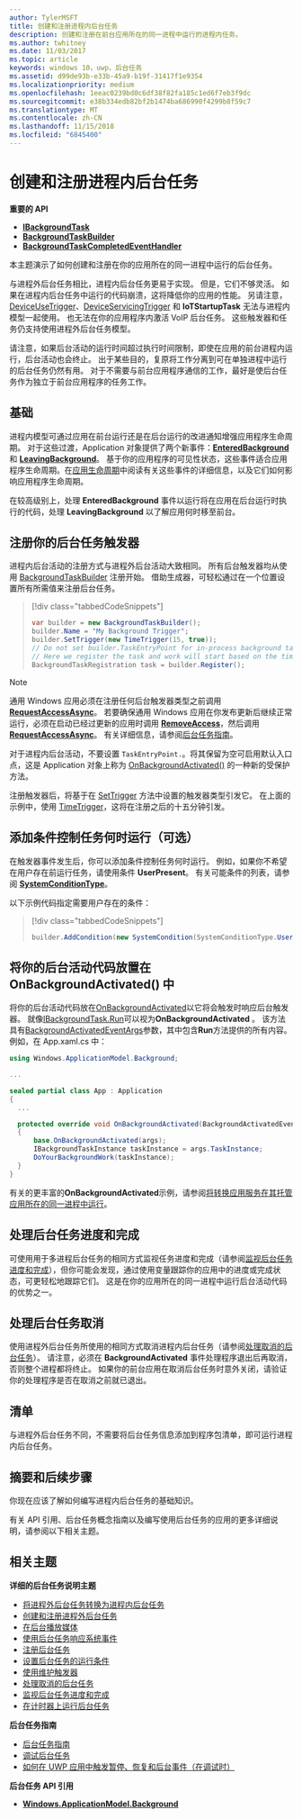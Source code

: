 ```yaml
---
author: TylerMSFT
title: 创建和注册进程内后台任务
description: 创建和注册在前台应用所在的同一进程中运行的进程内任务。
ms.author: twhitney
ms.date: 11/03/2017
ms.topic: article
keywords: windows 10，uwp，后台任务
ms.assetid: d99de93b-e33b-45a9-b19f-31417f1e9354
ms.localizationpriority: medium
ms.openlocfilehash: 1eeac0239bd0c6df38f82fa185c1ed6f7eb3f9dc
ms.sourcegitcommit: e38b334edb82bf2b1474ba686990f4299b8f59c7
ms.translationtype: MT
ms.contentlocale: zh-CN
ms.lasthandoff: 11/15/2018
ms.locfileid: "6845400"
---
```

# <a name="create-and-register-an-in-process-background-task"></a>创建和注册进程内后台任务

**重要的 API**

-   [**IBackgroundTask**](https://msdn.microsoft.com/library/windows/apps/br224794)
-   [**BackgroundTaskBuilder**](https://msdn.microsoft.com/library/windows/apps/br224768)
-   [**BackgroundTaskCompletedEventHandler**](https://msdn.microsoft.com/library/windows/apps/br224781)

本主题演示了如何创建和注册在你的应用所在的同一进程中运行的后台任务。

与进程外后台任务相比，进程内后台任务更易于实现。 但是，它们不够灵活。 如果在进程内后台任务中运行的代码崩溃，这将降低你的应用的性能。 另请注意，[DeviceUseTrigger](https://msdn.microsoft.com/library/windows/apps/windows.applicationmodel.background.deviceusetrigger.aspx)、[DeviceServicingTrigger](https://msdn.microsoft.com/library/windows/apps/windows.applicationmodel.background.deviceservicingtrigger.aspx) 和 **IoTStartupTask** 无法与进程内模型一起使用。 也无法在你的应用程序内激活 VoIP 后台任务。 这些触发器和任务仍支持使用进程外后台任务模型。

请注意，如果后台活动的运行时间超过执行时间限制，即使在应用的前台进程内运行，后台活动也会终止。 出于某些目的，复原将工作分离到可在单独进程中运行的后台任务仍然有用。 对于不需要与前台应用程序通信的工作，最好是使后台任务作为独立于前台应用程序的任务工作。

## <a name="fundamentals"></a>基础

进程内模型可通过应用在前台运行还是在后台运行的改进通知增强应用程序生命周期。 对于这些过渡，Application 对象提供了两个新事件：[**EnteredBackground**](https://msdn.microsoft.com/library/windows/apps/Windows.ApplicationModel.Core.CoreApplication.EnteredBackground) 和 [**LeavingBackground**](https://msdn.microsoft.com/library/windows/apps/Windows.ApplicationModel.Core.CoreApplication.LeavingBackground)。 基于你的应用程序的可见性状态，这些事件适合应用程序生命周期。在[应用生命周期](app-lifecycle.md)中阅读有关这些事件的详细信息，以及它们如何影响应用程序生命周期。

在较高级别上，处理 **EnteredBackground** 事件以运行将在应用在后台运行时执行的代码，处理 **LeavingBackground** 以了解应用何时移至前台。

## <a name="register-your-background-task-trigger"></a>注册你的后台任务触发器

进程内后台活动的注册方式与进程外后台活动大致相同。 所有后台触发器均从使用 [BackgroundTaskBuilder](https://msdn.microsoft.com/library/windows/apps/windows.applicationmodel.background.backgroundtaskbuilder.aspx?f=255&MSPPError=-2147217396) 注册开始。 借助生成器，可轻松通过在一个位置设置所有所需值来注册后台任务。

> [!div class="tabbedCodeSnippets"]
> ```cs
> var builder = new BackgroundTaskBuilder();
> builder.Name = "My Background Trigger";
> builder.SetTrigger(new TimeTrigger(15, true));
> // Do not set builder.TaskEntryPoint for in-process background tasks
> // Here we register the task and work will start based on the time trigger.
> BackgroundTaskRegistration task = builder.Register();
> ```

> [!NOTE]
> 通用 Windows 应用必须在注册任何后台触发器类型之前调用 [**RequestAccessAsync**](https://msdn.microsoft.com/library/windows/apps/hh700485)。
> 若要确保通用 Windows 应用在你发布更新后继续正常运行，必须在启动已经过更新的应用时调用 [**RemoveAccess**](https://msdn.microsoft.com/library/windows/apps/hh700471)，然后调用 [**RequestAccessAsync**](https://msdn.microsoft.com/library/windows/apps/hh700485)。 有关详细信息，请参阅[后台任务指南](guidelines-for-background-tasks.md)。

对于进程内后台活动，不要设置 `TaskEntryPoint.`。将其保留为空可启用默认入口点，这是 Application 对象上称为 [OnBackgroundActivated()](https://msdn.microsoft.com/library/windows/apps/windows.ui.xaml.application.onbackgroundactivated.aspx) 的一种新的受保护方法。

注册触发器后，将基于在 [SetTrigger](https://msdn.microsoft.com/library/windows/apps/windows.applicationmodel.background.backgroundtaskbuilder.settrigger.aspx) 方法中设置的触发器类型引发它。 在上面的示例中，使用 [TimeTrigger](https://msdn.microsoft.com/library/windows/apps/windows.applicationmodel.background.timetrigger.aspx)，这将在注册之后的十五分钟引发。

## <a name="add-a-condition-to-control-when-your-task-will-run-optional"></a>添加条件控制任务何时运行（可选）

在触发器事件发生后，你可以添加条件控制任务何时运行。 例如，如果你不希望在用户存在前运行任务，请使用条件 **UserPresent**。 有关可能条件的列表，请参阅 [**SystemConditionType**](https://msdn.microsoft.com/library/windows/apps/br224835)。

以下示例代码指定需要用户存在的条件：

> [!div class="tabbedCodeSnippets"]
> ```cs
> builder.AddCondition(new SystemCondition(SystemConditionType.UserPresent));
> ```

## <a name="place-your-background-activity-code-in-onbackgroundactivated"></a>将你的后台活动代码放置在 OnBackgroundActivated() 中

将你的后台活动代码放在[OnBackgroundActivated](https://msdn.microsoft.com/library/windows/apps/windows.ui.xaml.application.onbackgroundactivated.aspx)以它将会触发时响应后台触发器。 就像[IBackgroundTask.Run](https://msdn.microsoft.com/library/windows/apps/windows.applicationmodel.background.ibackgroundtask.run.aspx?f=255&MSPPError=-2147217396)可以视为**OnBackgroundActivated** 。 该方法具有[BackgroundActivatedEventArgs](https://msdn.microsoft.com/library/windows/apps/windows.applicationmodel.activation.backgroundactivatedeventargs.aspx)参数，其中包含**Run**方法提供的所有内容。 例如，在 App.xaml.cs 中：

``` cs
using Windows.ApplicationModel.Background;

...

sealed partial class App : Application
{
  ...

  protected override void OnBackgroundActivated(BackgroundActivatedEventArgs args)
  {
      base.OnBackgroundActivated(args);
      IBackgroundTaskInstance taskInstance = args.TaskInstance;
      DoYourBackgroundWork(taskInstance);  
  }
}
```

有关的更丰富的**OnBackgroundActivated**示例，请参阅[将转换应用服务在其托管应用所在的同一进程中运行](convert-app-service-in-process.md)。

## <a name="handle-background-task-progress-and-completion"></a>处理后台任务进度和完成

可使用用于多进程后台任务的相同方式监视任务进度和完成（请参阅[监视后台任务进度和完成](monitor-background-task-progress-and-completion.md)），但你可能会发现，通过使用变量跟踪你的应用中的进度或完成状态，可更轻松地跟踪它们。 这是在你的应用所在的同一进程中运行后台活动代码的优势之一。

## <a name="handle-background-task-cancellation"></a>处理后台任务取消

使用进程外后台任务所使用的相同方式取消进程内后台任务（请参阅[处理取消的后台任务](handle-a-cancelled-background-task.md)）。 请注意，必须在 **BackgroundActivated** 事件处理程序退出后再取消，否则整个进程都将终止。 如果你的前台应用在取消后台任务时意外关闭，请验证你的处理程序是否在取消之前就已退出。

## <a name="the-manifest"></a>清单

与进程外后台任务不同，不需要将后台任务信息添加到程序包清单，即可运行进程内后台任务。

## <a name="summary-and-next-steps"></a>摘要和后续步骤

你现在应该了解如何编写进程内后台任务的基础知识。

有关 API 引用、后台任务概念指南以及编写使用后台任务的应用的更多详细说明，请参阅以下相关主题。

## <a name="related-topics"></a>相关主题

**详细的后台任务说明主题**

* [将进程外后台任务转换为进程内后台任务](convert-out-of-process-background-task.md)
* [创建和注册进程外后台任务](create-and-register-a-background-task.md)
* [在后台播放媒体](https://msdn.microsoft.com/windows/uwp/audio-video-camera/background-audio)
* [使用后台任务响应系统事件](respond-to-system-events-with-background-tasks.md)
* [注册后台任务](register-a-background-task.md)
* [设置后台任务的运行条件](set-conditions-for-running-a-background-task.md)
* [使用维护触发器](use-a-maintenance-trigger.md)
* [处理取消的后台任务](handle-a-cancelled-background-task.md)
* [监视后台任务进度和完成](monitor-background-task-progress-and-completion.md)
* [在计时器上运行后台任务](run-a-background-task-on-a-timer-.md)

**后台任务指南**

* [后台任务指南](guidelines-for-background-tasks.md)
* [调试后台任务](debug-a-background-task.md)
* [如何在 UWP 应用中触发暂停、恢复和后台事件（在调试时）](http://go.microsoft.com/fwlink/p/?linkid=254345)

**后台任务 API 引用**

* [**Windows.ApplicationModel.Background**](https://msdn.microsoft.com/library/windows/apps/br224847)
